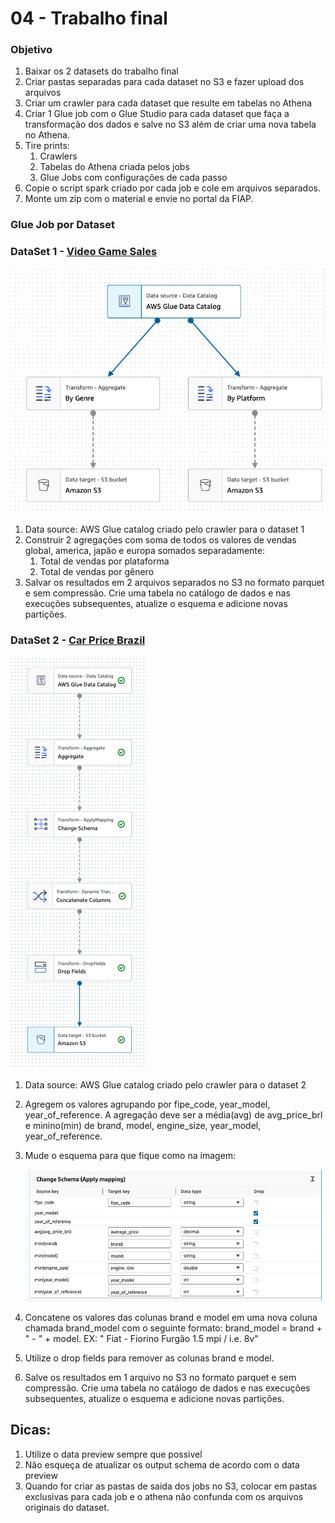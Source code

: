 # 04 - Trabalho final

### Objetivo

1. Baixar os 2 datasets do trabalho final
2. Criar pastas separadas para cada dataset no S3 e fazer upload dos arquivos
3. Criar um crawler para cada dataset que resulte em tabelas no Athena
4. Criar 1 Glue job com o Glue Studio para cada dataset que faça a transformação dos dados e salve no S3 além de criar uma nova tabela no Athena.
5. Tire prints:
   1. Crawlers
   2. Tabelas do Athena criada pelos jobs
   3. Glue Jobs com configurações de cada passo
6. Copie o script spark criado por cada job e cole em arquivos separados.
7. Monte um zip com o material e envie no portal da FIAP.


### Glue Job por Dataset

### DataSet 1 - [Video Game Sales](https://www.kaggle.com/datasets/gregorut/videogamesales)

![](img/games-sell-studio.png)

1. Data source: AWS Glue catalog criado pelo crawler para o dataset 1
2. Construir 2 agregações com soma de todos os valores de vendas global, america, japão e europa somados separadamente:
   1. Total de vendas por plataforma
   2. Total de vendas por gênero
3. Salvar os resultados em 2 arquivos separados no S3 no formato parquet e sem compressão. Crie uma tabela no catálogo de dados e nas execuções subsequentes, atualize o esquema e adicione novas partições.

### DataSet 2 - [Car Price Brazil](https://www.kaggle.com/datasets/vagnerbessa/average-car-prices-bazil)

![](img/car-price-brazil-studio.png)


1. Data source: AWS Glue catalog criado pelo crawler para o dataset 2
2. Agregem os valores agrupando por fipe_code, year_model, year_of_reference. A agregação deve ser a média(avg) de avg_price_brl e minino(min) de brand, model, engine_size, year_model, year_of_reference.
3. Mude o esquema para que fique como na imagem:
   
   ![](img/car-price-change-schema.png)

4. Concatene os valores das colunas brand e model em uma nova coluna chamada brand_model com o seguinte formato: brand_model = brand + " - " + model. EX: " 
Fiat - Fiorino Furgão 1.5 mpi / i.e. 8v"

5. Utilize o drop fields para remover as colunas brand e model.
6. Salve os resultados em 1 arquivo no S3 no formato parquet e sem compressão. Crie uma tabela no catálogo de dados e nas execuções subsequentes, atualize o esquema e adicione novas partições.

## Dicas:

1. Utilize o data preview sempre que possivel
2. Não esqueça de atualizar os output schema de acordo com o data preview
3. Quando for criar as pastas de saida dos jobs no S3, colocar em pastas exclusivas para cada job e o athena não confunda com os arquivos originais do dataset.